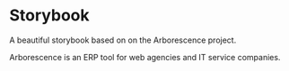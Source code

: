 # Storybook

A beautiful storybook based on on the Arborescence project.

Arborescence is an ERP tool for web agencies and IT service companies.
